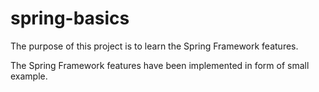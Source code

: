 # spring-basics
The purpose of this project is to learn the Spring Framework features.

The Spring Framework features have been implemented in form of small example.
